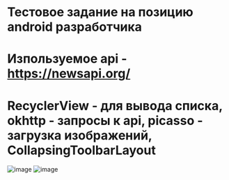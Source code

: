 # Тестовое задание на позицию android разработчика
# Изпользуемое api - https://newsapi.org/
# RecyclerView - для вывода списка, okhttp - запросы к api, picasso - загрузка изображений, CollapsingToolbarLayout
![image](https://user-images.githubusercontent.com/44023995/162694634-44a4bb60-9f7f-446a-b8e9-ce9379c6f556.png)
![image](https://user-images.githubusercontent.com/44023995/162694736-a5d6c252-78eb-435c-ac80-c959a694c7bc.png)
